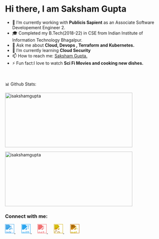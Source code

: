 

<!--
**isakshamgupta/isakshamgupta** is a ✨ _special_ ✨ repository because its `README.md` (this file) appears on your GitHub profile.

Here are some ideas to get you started:

- 🔭 I’m currently working on ...
- 🌱 I’m currently learning ...
- 👯 I’m looking to collaborate on ...
- 🤔 I’m looking for help with ...
- 💬 Ask me about ...
- 📫 How to reach me: ...
- 😄 Pronouns: ...
- ⚡ Fun fact: ...
-->

<h1 align="left">Hi there, I am Saksham Gupta </h1>

- 🔭 I’m currently working with<strong> Publicis Sapient</strong> as an Associate Software Developement Engineer 2.</a>
- 🎓 Completed my B.Tech(2018-22) in CSE from Indian Institute of Information Technology Bhagalpur.
- 💬 Ask me about <strong>Cloud, Devops , Terraform and Kubernetes. </strong>
- 🌱 I’m currently learning <strong>Cloud Security</strong>
- 📫 How to reach me: <a href="https://www.linkedin.com/in/isakshamhupta/" target="_blank">Saksham Gupta.</a>
- ⚡ Fun fact:I love to watch <strong>Sci Fi Movies and cooking new dishes.</strong></a>

<br>

📊 Github Stats:
<p>
  <img src="https://github-readme-stats.vercel.app/api?username=isakshamgupta&show_icons=true&locale=en" alt="isakshamgupta" width="420" height="180" />
</p>
<p>
  <img src="https://github-readme-streak-stats.herokuapp.com/?user=isakshamgupta" alt="isakshamgupta" width="420" height="180" />
</p>



 <h3>Connect with me:</h3>
  <a href="https://www.linkedin.com/in/isakshamhupta/" target="_blank">
    <img src="https://cdn.jsdelivr.net/npm/simple-icons@3.0.1/icons/linkedin.svg" height="30" width="30" style="filter: invert(41%) sepia(96%) saturate(749%) hue-rotate(176deg) brightness(95%) contrast(92%);" alt="LinkedIn"/>
  </a>
  &nbsp;&nbsp;&nbsp;&nbsp;
  <a href="https://twitter.com/Iguptasaksham" target="_blank">
    <img src="https://cdn.jsdelivr.net/npm/simple-icons@3.0.1/icons/twitter.svg" height="30" width="30" style="filter: invert(54%) sepia(98%) saturate(749%) hue-rotate(175deg) brightness(98%) contrast(92%);" alt="Twitter"/>
  </a>
  &nbsp;&nbsp;&nbsp;&nbsp;
  <a href="https://www.instagram.com/isakshamgupta" target="_blank">
    <img src="https://cdn.jsdelivr.net/npm/simple-icons@3.0.1/icons/instagram.svg" height="30" width="30" style="filter: invert(48%) sepia(99%) saturate(749%) hue-rotate(316deg) brightness(98%) contrast(92%);" alt="Instagram"/>
  </a>
  &nbsp;&nbsp;&nbsp;&nbsp;
  <a href="https://www.codechef.com/users/isakshamgupta" target="_blank">
    <img src="https://cdn.jsdelivr.net/npm/simple-icons@3.1.0/icons/codechef.svg" height="30" width="30" style="filter: invert(29%) sepia(99%) saturate(749%) hue-rotate(10deg) brightness(98%) contrast(92%);" alt="CodeChef"/>
  </a>
  &nbsp;&nbsp;&nbsp;&nbsp;
  <a href="https://www.leetcode.com/isakshamgupta" target="_blank">
    <img src="https://cdn.jsdelivr.net/npm/simple-icons@3.0.1/icons/leetcode.svg" height="30" width="30" style="filter: invert(70%) sepia(99%) saturate(749%) hue-rotate(10deg) brightness(98%) contrast(92%);" alt="LeetCode"/>
  </a>
</p>






